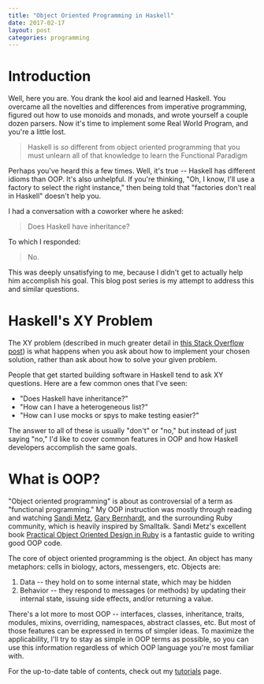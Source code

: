 ```yaml
---
title: "Object Oriented Programming in Haskell"
date: 2017-02-17
layout: post
categories: programming
---
```


# Introduction

Well, here you are.
You drank the kool aid and learned Haskell.
You overcame all the novelties and differences from imperative programming, figured out how to use monoids and monads, and wrote yourself a couple dozen parsers.
Now it's time to implement some Real World Program, and you're a little lost.

> Haskell is *so* different from object oriented programming that you must unlearn all of that knowledge to learn the Functional Paradigm

Perhaps you've heard this a few times.
Well, it's true -- Haskell has different idioms than OOP.
It's also unhelpful.
If you're thinking, "Oh, I know, I'll use a factory to select the right instance," then being told that "factories don't real in Haskell" doesn't help you.

I had a conversation with a coworker where he asked:

> Does Haskell have inheritance?

To which I responded:

> No.

This was deeply unsatisfying to me, because I didn't get to actually help him accomplish his goal.
This blog post series is my attempt to address this and similar questions.

# Haskell's XY Problem

The XY problem (described in much greater detail in [this Stack Overflow post][xy-problem]) is what happens when you ask about how to implement your chosen solution, rather than ask about how to solve your given problem.

People that get started building software in Haskell tend to ask XY questions.
Here are a few common ones that I've seen:

- "Does Haskell have inheritance?"
- "How can I have a heterogeneous list?"
- "How can I use mocks or spys to make testing easier?"

The answer to all of these is usually "don't" or "no," but instead of just saying "no," I'd like to cover common features in OOP and how Haskell developers accomplish the same goals.

# What is OOP?

"Object oriented programming" is about as controversial of a term as "functional programming."
My OOP instruction was mostly through reading and watching [Sandi Metz][sandi-metz], [Gary Bernhardt][gary], and the surrounding Ruby community, which is heavily inspired by Smalltalk.
Sandi Metz's excellent book [Practical Object Oriented Design in Ruby][poodr] is a fantastic guide to writing good OOP code.

The core of object oriented programming is the object.
An object has many metaphors: cells in biology, actors, messengers, etc.
Objects are:

1. Data -- they hold on to some internal state, which may be hidden
2. Behavior -- they respond to messages (or methods) by updating their internal state, issuing side effects, and/or returning a value.

There's a lot more to most OOP -- interfaces, classes, inheritance, traits, modules, mixins, overriding, namespaces, abstract classes, etc.
But most of those features can be expressed in terms of simpler ideas.
To maximize the applicability, I'll try to stay as simple in OOP terms as possible, so you can use this information regardless of which OOP language you're most familiar with.

For the up-to-date table of contents, check out my [tutorials](/tutorials/) page.

[xy-problem]: http://meta.stackexchange.com/questions/66377/what-is-the-xy-problem
[sandi-metz]: https://www.sandimetz.com/
[poodr]: https://www.sandimetz.com/products#product-poodr
[gary]: https://www.destroyallsoftware.com/screencasts
